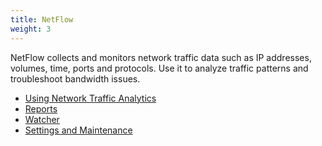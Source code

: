 ```yaml
---
title: NetFlow
weight: 3
---
```

NetFlow collects and monitors network traffic data such as IP addresses,
volumes, time, ports and protocols. Use it to analyze traffic patterns and
troubleshoot bandwidth issues.

* <a href="/modules/netflow/usingnta">Using Network Traffic Analytics</a>
* <a href="/modules/netflow/reports">Reports</a>
* <a href="/modules/netflow/watcher">Watcher</a>
* <a href="/modules/netflow/settings_maintenance">Settings and Maintenance</a>
